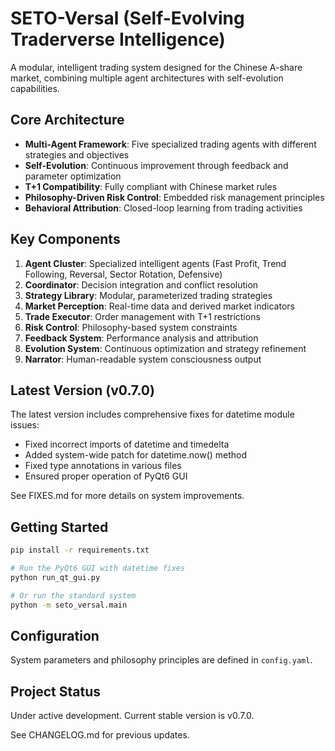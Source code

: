 # SETO-Versal (Self-Evolving Traderverse Intelligence)

A modular, intelligent trading system designed for the Chinese A-share market, combining multiple agent architectures with self-evolution capabilities.

## Core Architecture

- **Multi-Agent Framework**: Five specialized trading agents with different strategies and objectives
- **Self-Evolution**: Continuous improvement through feedback and parameter optimization
- **T+1 Compatibility**: Fully compliant with Chinese market rules
- **Philosophy-Driven Risk Control**: Embedded risk management principles
- **Behavioral Attribution**: Closed-loop learning from trading activities

## Key Components

1. **Agent Cluster**: Specialized intelligent agents (Fast Profit, Trend Following, Reversal, Sector Rotation, Defensive)
2. **Coordinator**: Decision integration and conflict resolution
3. **Strategy Library**: Modular, parameterized trading strategies
4. **Market Perception**: Real-time data and derived market indicators
5. **Trade Executor**: Order management with T+1 restrictions
6. **Risk Control**: Philosophy-based system constraints
7. **Feedback System**: Performance analysis and attribution
8. **Evolution System**: Continuous optimization and strategy refinement
9. **Narrator**: Human-readable system consciousness output

## Latest Version (v0.7.0)

The latest version includes comprehensive fixes for datetime module issues:
- Fixed incorrect imports of datetime and timedelta
- Added system-wide patch for datetime.now() method
- Fixed type annotations in various files
- Ensured proper operation of PyQt6 GUI

See FIXES.md for more details on system improvements.

## Getting Started

```bash
pip install -r requirements.txt

# Run the PyQt6 GUI with datetime fixes
python run_qt_gui.py

# Or run the standard system
python -m seto_versal.main
```

## Configuration

System parameters and philosophy principles are defined in `config.yaml`.

## Project Status

Under active development. Current stable version is v0.7.0.

See CHANGELOG.md for previous updates. 